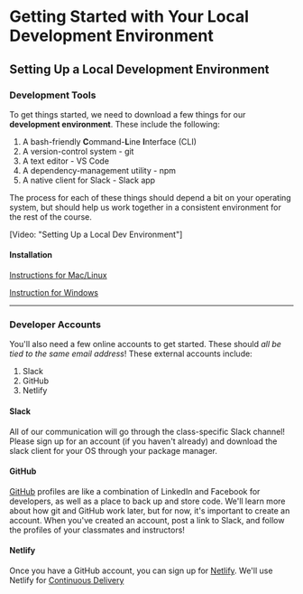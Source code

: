 # Getting Started with Your Local Development Environment

## Setting Up a Local Development Environment
### Development Tools
To get things started, we need to download a few things for our **development environment**. These include the following:

1. A bash-friendly **C**ommand-**L**ine **I**nterface (CLI)
2. A version-control system - git
3. A text editor - VS Code
4. A dependency-management utility - npm
5. A native client for Slack - Slack app

The process for each of these things should depend a bit on your operating system, but should help us work together in a consistent environment for the rest of the course.

[Video: "Setting Up a Local Dev Environment"]

#### Installation
[Instructions for Mac/Linux](Mac-LinuxDevEnvironment.md)

[Instruction for Windows](WindowsDevEnvironment.md)

---

### Developer Accounts
You'll also need a few online accounts to get started. These should _all be tied to the same email address_! These external accounts include:

1. Slack
2. GitHub
3. Netlify

#### Slack

All of our communication will go through the class-specific Slack channel! Please sign up for an account (if you haven't already) and download the slack client for your OS through your package manager.

#### GitHub

[GitHub](https://github.com) profiles are like a combination of LinkedIn and Facebook for developers, as well as a place to back up and store code. We'll learn more about how git and GitHub work later, but for now, it's important to create an account. When you've created an account, post a link to Slack, and follow the profiles of your classmates and instructors!

#### Netlify

Once you have a GitHub account, you can sign up for [Netlify](https://www.netlify.com/). We'll use Netlify for [Continuous Delivery](https://en.wikipedia.org/wiki/Continuous_delivery)




